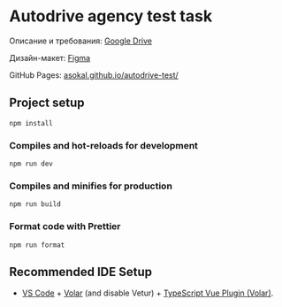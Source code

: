 # Autodrive agency test task

Описание и требования: [Google Drive](https://drive.google.com/drive/folders/1-9AB2aKlYUFIXc3k9jhaX4x_7mdekl3l)

Дизайн-макет: [Figma](https://www.figma.com/file/ebPiJdI9hKgQ1Qwar95mZD/Frontend---Junior---Test_7?node-id=0%3A1)

GitHub Pages: [asokal.github.io/autodrive-test/](https://asokal.github.io/autodrive-test/)

## Project setup

```
npm install
```

### Compiles and hot-reloads for development

```
npm run dev
```

### Compiles and minifies for production

```
npm run build
```

### Format code with Prettier

```
npm run format
```

## Recommended IDE Setup

-   [VS Code](https://code.visualstudio.com/) + [Volar](https://marketplace.visualstudio.com/items?itemName=Vue.volar) (and disable Vetur) + [TypeScript Vue Plugin (Volar)](https://marketplace.visualstudio.com/items?itemName=Vue.vscode-typescript-vue-plugin).
